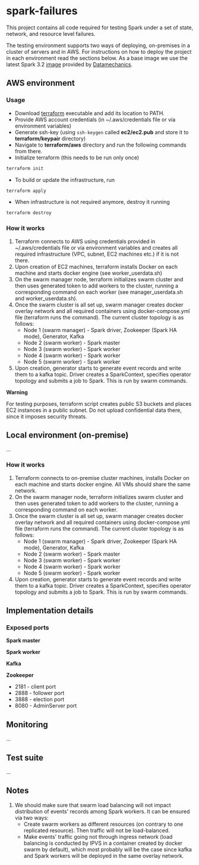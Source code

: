 # spark-failures
This project contains all code required for testing Spark under a set of state, network, and resource level failures.

The testing environment supports two ways of deploying, on-premises in a cluster of servers and in AWS. For instructions on how to deploy the project in each environment read the sections below.
As a base image we use the latest Spark 3.2 [image](https://hub.docker.com/r/datamechanics/spark) provided by [Datamechanics](https://www.datamechanics.co/).

## AWS environment

### Usage

* Download [terraform](https://www.terraform.io/downloads.html) executable and add its location to PATH.
* Provide AWS account credentials (in ~/.aws/credentials file or via environment variables)
* Generate ssh-key (using `ssh-keygen` called **ec2/ec2.pub** and store it to **terraform/keypair** directory)
* Navigate to **terraform/aws** directory and run the following commands from there. 
* Initialize terraform (this needs to be run only once)
```sh
terraform init
```
* To build or update the infrastructure, run
```sh
terraform apply
```  
* When infrastructure is not required anymore, destroy it running
```sh
terraform destroy
```

### How it works

1. Terraform connects to AWS using credentials provided in ~/.aws/credentials file or via environment variables and creates all required infrastructure (VPC, subnet, EC2 machines etc.) if it is not there.
2. Upon creation of EC2 machines, terraform installs Docker on each machine and starts docker engine (see worker_userdata.sh)
3. On the swarm manager node, terraform initializes swarm cluster and then uses generated token to add workers to the cluster, running a corresponding command on each worker (see manager_userdata.sh and worker_userdata.sh).
4. Once the swarm cluster is all set up, swarm manager creates docker overlay network and all required containers using docker-compose.yml file (terraform runs the command). The current cluster topology is as follows:
   * Node 1 (swarm manager) - Spark driver, Zookeeper (Spark HA mode), Generator, Kafka
   * Node 2 (swarm worker) - Spark master
   * Node 3 (swarm worker) - Spark worker
   * Node 4 (swarm worker) - Spark worker
   * Node 5 (swarm worker) - Spark worker
5. Upon creation, generator starts to generate event records and write them to a kafka topic. Driver creates a SparkContext, specifies operator topology and submits a job to Spark. This is run by swarm commands.

**Warning**

For testing purposes, terraform script creates public S3 buckets and places EC2 instances in a public subnet. Do not upload confidential data there, since it imposes security threats.


## Local environment (on-premise)
...

### How it works

1. Terraform connects to on-premise cluster machines, installs Docker on each machine and starts docker engine. All VMs should share the same network.
2. On the swarm manager node, terraform initializes swarm cluster and then uses generated token to add workers to the cluster, running a corresponding command on each worker.
3. Once the swarm cluster is all set up, swarm manager creates docker overlay network and all required containers using docker-compose.yml file (terraform runs the command). The current cluster topology is as follows:
    * Node 1 (swarm manager) - Spark driver, Zookeeper (Spark HA mode), Generator, Kafka
    * Node 2 (swarm worker) - Spark master
    * Node 3 (swarm worker) - Spark worker
    * Node 4 (swarm worker) - Spark worker
    * Node 5 (swarm worker) - Spark worker
4. Upon creation, generator starts to generate event records and write them to a kafka topic. Driver creates a SparkContext, specifies operator topology and submits a job to Spark. This is run by swarm commands.

## Implementation details

### Exposed ports

**Spark master**

**Spark worker**

**Kafka**

**Zookeeper**
   * 2181 - client port
   * 2888 - follower port
   * 3888 - election port
   * 8080 - AdminServer port

## Monitoring
...

## Test suite
...

## Notes

1. We should make sure that swarm load balancing will not impact distribution of events' records among Spark workers. It can be ensured via two ways:
    * Create swarm workers as different resources (on contrary to one replicated resource). Then traffic will not be load-balanced.
    * Make events' traffic going not through ingress network (load balancing is conducted by IPVS in a container created by docker swarm by default), which most probably will be the case since kafka and Spark workers will be deployed in the same overlay network.